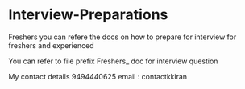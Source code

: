 # Interview-Preparations
Freshers you can refere the  docs on how to prepare for interview for freshers and experienced

You can refer to file prefix Freshers_ doc for interview question

My contact details 
9494440625
email : contactkkiran
